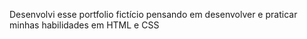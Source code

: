 Desenvolvi esse portfolio fictício pensando em desenvolver e praticar minhas habilidades em HTML e CSS
